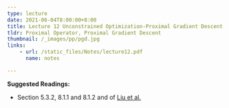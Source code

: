 ```yaml
---
type: lecture
date: 2021-06-04T8:00:00+8:00
title: Lecture 12 Unconstrained Optimization-Proximal Gradient Descent II 
tldr: Proximal Operator, Proximal Gradient Descent
thumbnail: /_images/pp/pgd.jpg
links: 
    - url: /static_files/Notes/lecture12.pdf
      name: notes

---
```

**Suggested Readings:**

- Section 5.3.2, 8.1.1 and 8.1.2 and of [Liu et al.](http://bicmr.pku.edu.cn/~wenzw/optbook/opt1.pdf)


